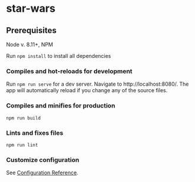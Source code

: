 # star-wars

## Prerequisites

Node v. 8.11+, NPM

Run `npm install` to install all dependencies

### Compiles and hot-reloads for development
Run `npm run serve` for a dev server. Navigate to http://localhost:8080/. The app will automatically reload if you change any of the source files. 

### Compiles and minifies for production
```
npm run build
```

### Lints and fixes files
```
npm run lint
```

### Customize configuration
See [Configuration Reference](https://cli.vuejs.org/config/).
